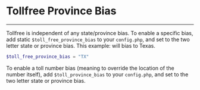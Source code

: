# Tollfree Province Bias
---

Tollfree is independent of any state/province bias. To enable a specific bias, add static `$toll_free_province_bias` to your `config.php`, and set to the two letter state or province bias. This example: will bias to Texas.

```php
$toll_free_province_bias = "TX"
```

To enable a toll number bias (meaning to override the location of the number itself), add `$toll_province_bias` to your `config.php`, and set to the two letter state or province bias.
